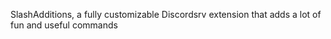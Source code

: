 SlashAdditions, a fully customizable Discordsrv extension that adds a lot of fun and useful commands
